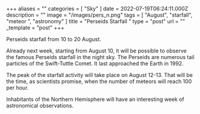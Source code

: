 +++
aliases = ""
categories = [ "Sky" ]
date = 2022-07-19T06:24:11.000Z
description = ""
image = "/images/pers_n.png"
tags = [ "August", "starfall", "meteor ", "astronomy" ]
title = "Perseids Starfall "
type = "post"
url = ""
_template = "post"
+++

Perseids starfall from 10 to 20 August.

Already next week, starting from August 10, it will be possible to observe the famous Perseids starfall in the night sky. The Perseids are numerous tail particles of the Swift-Tuttle Comet. It last approached the Earth in 1992.

The peak of the starfall activity will take place on August 12-13. That will be the time, as scientists promise, when the number of meteors will reach 100 per hour. 

Inhabitants of the Northern Hemisphere will have an interesting week of astronomical observations.
